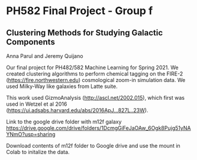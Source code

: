 # PH582 Final Project - Group f
## Clustering Methods for Studying Galactic Components
Anna Parul and Jeremy Quijano

Our final project for PH482/582 Machine Learning for Spring 2021. We created clustering algorithms to perform chemical tagging on the FIRE-2 (https://fire.northwestern.edu) cosmological zoom-in simulation data. We used Milky-Way like galaxies from Latte suite. 

This work used GizmoAnalysis (http://ascl.net/2002.015), which first was used in Wetzel et al 2016 (https://ui.adsabs.harvard.edu/abs/2016ApJ...827L..23W).

Link to the google drive folder with m12f galaxy https://drive.google.com/drive/folders/1DcmgGiFeJaOAw_6Ogk8Pujg51yNAYNmO?usp=sharing

Download contents of m12f folder to Google drive and use the mount in Colab to initalize the data.
